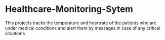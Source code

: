 # Healthcare-Monitoring-Sytem
This projects tracks the temperature and heartrate of the patients who are under medical conditions and alert them by messages in case of any critical situations
